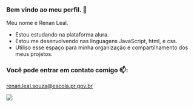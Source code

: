 ### Bem vindo ao meu perfil. 🤡

Meu nome é Renan Leal.

- Estou estudando na plataforma alura.
- Estou me desenvolvendo nas linguagens JavaScript, html, e css.
- Utiliso esse espaço para minha organização e compartilhamento dos meus projetos.

### Você pode entrar em contato comigo 📫:
renan.leal.souza@escola.pr.gov.br


![](!https://media.tenor.com/FYsjyvi3C7kAAAAi/rupert-cat.gif)






